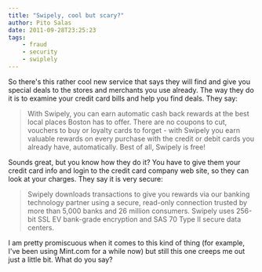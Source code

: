```yaml
---
title: "Swipely, cool but scary?"
author: Pito Salas
date: 2011-09-28T23:25:23
tags:
    - fraud
    - security
    - swiplely
---
```




So there's this rather cool new service that says they will find and give you
special deals to the stores and merchants you use already. The way they do it
is to examine your credit card bills and help you find deals. They say:

> With Swipely, you can earn automatic cash back rewards at the best local
> places Boston has to offer. There are no coupons to cut, vouchers to buy or
> loyalty cards to forget - with Swipely you earn valuable rewards on every
> purchase with the credit or debit cards you already have, automatically.
> Best of all, Swipely is free!

Sounds great, but you know how they do it? You have to give them your credit
card info and login to the credit card company web site, so they can look at
your charges. They say it is very secure:

> Swipely downloads transactions to give you rewards via our banking
> technology partner using a secure, read-only connection trusted by more than
> 5,000 banks and 26 million consumers. Swipely uses 256-bit SSL EV bank-grade
> encryption and SAS 70 Type II secure data centers.

I am pretty promiscuous when it comes to this kind of thing (for example, I've
been using Mint.com for a while now) but still this one creeps me out just a
little bit. What do you say?


